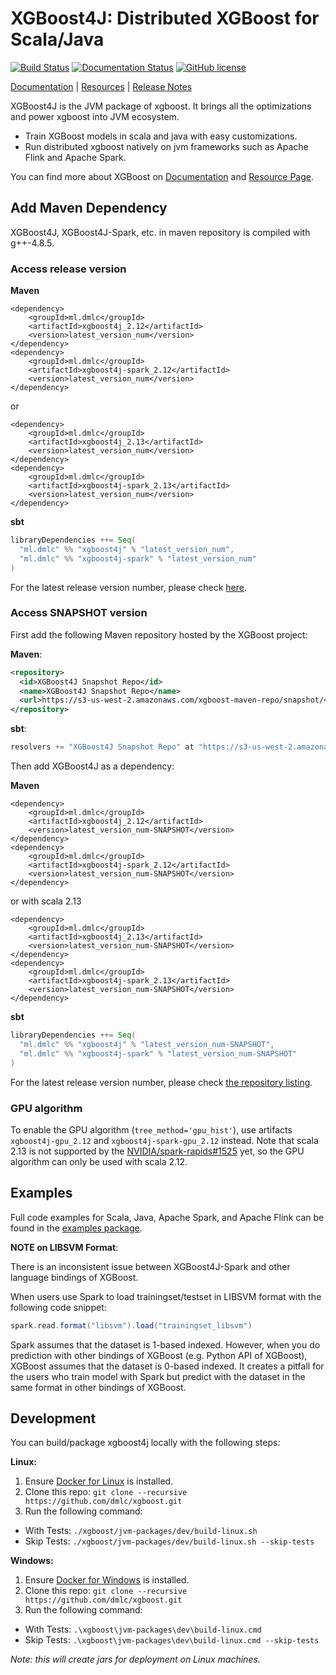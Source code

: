 # XGBoost4J: Distributed XGBoost for Scala/Java
[![Build Status](https://badge.buildkite.com/aca47f40a32735c00a8550540c5eeff6a4c1d246a580cae9b0.svg?branch=master)](https://buildkite.com/xgboost/xgboost-ci)
[![Documentation Status](https://readthedocs.org/projects/xgboost/badge/?version=latest)](https://xgboost.readthedocs.org/en/latest/jvm/index.html)
[![GitHub license](http://dmlc.github.io/img/apache2.svg)](../LICENSE)

[Documentation](https://xgboost.readthedocs.org/en/latest/jvm/index.html) |
[Resources](../demo/README.md) |
[Release Notes](../NEWS.md)

XGBoost4J is the JVM package of xgboost. It brings all the optimizations
and power xgboost into JVM ecosystem.

- Train XGBoost models in scala and java with easy customizations.
- Run distributed xgboost natively on jvm frameworks such as
Apache Flink and Apache Spark.

You can find more about XGBoost on [Documentation](https://xgboost.readthedocs.org/en/latest/jvm/index.html) and [Resource Page](../demo/README.md).

## Add Maven Dependency

XGBoost4J, XGBoost4J-Spark, etc. in maven repository is compiled with g++-4.8.5.

### Access release version

<b>Maven</b>

```
<dependency>
    <groupId>ml.dmlc</groupId>
    <artifactId>xgboost4j_2.12</artifactId>
    <version>latest_version_num</version>
</dependency>
<dependency>
    <groupId>ml.dmlc</groupId>
    <artifactId>xgboost4j-spark_2.12</artifactId>
    <version>latest_version_num</version>
</dependency>
```
or 
```
<dependency>
    <groupId>ml.dmlc</groupId>
    <artifactId>xgboost4j_2.13</artifactId>
    <version>latest_version_num</version>
</dependency>
<dependency>
    <groupId>ml.dmlc</groupId>
    <artifactId>xgboost4j-spark_2.13</artifactId>
    <version>latest_version_num</version>
</dependency>
```

<b>sbt</b>
```sbt
libraryDependencies ++= Seq(
  "ml.dmlc" %% "xgboost4j" % "latest_version_num",
  "ml.dmlc" %% "xgboost4j-spark" % "latest_version_num"
)
```

For the latest release version number, please check [here](https://github.com/dmlc/xgboost/releases).


### Access SNAPSHOT version

First add the following Maven repository hosted by the XGBoost project:

<b>Maven</b>:

```xml
<repository>
  <id>XGBoost4J Snapshot Repo</id>
  <name>XGBoost4J Snapshot Repo</name>
  <url>https://s3-us-west-2.amazonaws.com/xgboost-maven-repo/snapshot/</url>
</repository>
```

<b>sbt</b>:

```sbt
resolvers += "XGBoost4J Snapshot Repo" at "https://s3-us-west-2.amazonaws.com/xgboost-maven-repo/snapshot/"
```

Then add XGBoost4J as a dependency:

<b>Maven</b>

```
<dependency>
    <groupId>ml.dmlc</groupId>
    <artifactId>xgboost4j_2.12</artifactId>
    <version>latest_version_num-SNAPSHOT</version>
</dependency>
<dependency>
    <groupId>ml.dmlc</groupId>
    <artifactId>xgboost4j-spark_2.12</artifactId>
    <version>latest_version_num-SNAPSHOT</version>
</dependency>
```
or with scala 2.13 
```
<dependency>
    <groupId>ml.dmlc</groupId>
    <artifactId>xgboost4j_2.13</artifactId>
    <version>latest_version_num-SNAPSHOT</version>
</dependency>
<dependency>
    <groupId>ml.dmlc</groupId>
    <artifactId>xgboost4j-spark_2.13</artifactId>
    <version>latest_version_num-SNAPSHOT</version>
</dependency>
```

<b>sbt</b>
```sbt
libraryDependencies ++= Seq(
  "ml.dmlc" %% "xgboost4j" % "latest_version_num-SNAPSHOT",
  "ml.dmlc" %% "xgboost4j-spark" % "latest_version_num-SNAPSHOT"
)
```

For the latest release version number, please check [the repository listing](https://s3-us-west-2.amazonaws.com/xgboost-maven-repo/list.html).

### GPU algorithm
To enable the GPU algorithm (`tree_method='gpu_hist'`), use artifacts `xgboost4j-gpu_2.12` and `xgboost4j-spark-gpu_2.12` instead.
Note that scala 2.13 is not supported by the [NVIDIA/spark-rapids#1525](https://github.com/NVIDIA/spark-rapids/issues/1525) yet, so the GPU algorithm can only be used with scala 2.12.

## Examples

Full code examples for Scala, Java, Apache Spark, and Apache Flink can
be found in the [examples package](https://github.com/dmlc/xgboost/tree/master/jvm-packages/xgboost4j-example).

**NOTE on LIBSVM Format**:

There is an inconsistent issue between XGBoost4J-Spark and other language bindings of XGBoost.

When users use Spark to load trainingset/testset in LIBSVM format with the following code snippet:

```scala
spark.read.format("libsvm").load("trainingset_libsvm")
```

Spark assumes that the dataset is 1-based indexed. However, when you do prediction with other bindings of XGBoost (e.g. Python API of XGBoost), XGBoost assumes that the dataset is 0-based indexed. It creates a pitfall for the users who train model with Spark but predict with the dataset in the same format in other bindings of XGBoost.

## Development

You can build/package xgboost4j locally with the following steps:

**Linux:**
1. Ensure [Docker for Linux](https://docs.docker.com/install/) is installed.
2. Clone this repo: `git clone --recursive https://github.com/dmlc/xgboost.git`
3. Run the following command:
  - With Tests: `./xgboost/jvm-packages/dev/build-linux.sh`
  - Skip Tests: `./xgboost/jvm-packages/dev/build-linux.sh --skip-tests`

**Windows:**
1. Ensure [Docker for Windows](https://docs.docker.com/docker-for-windows/install/) is installed.
2. Clone this repo: `git clone --recursive https://github.com/dmlc/xgboost.git`
3. Run the following command:
  - With Tests: `.\xgboost\jvm-packages\dev\build-linux.cmd`
  - Skip Tests: `.\xgboost\jvm-packages\dev\build-linux.cmd --skip-tests`

*Note: this will create jars for deployment on Linux machines.*
